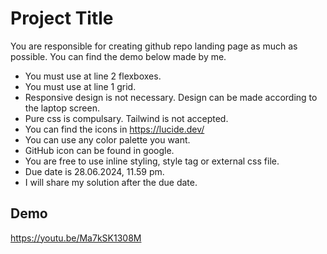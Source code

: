 
# Project Title

You are responsible for creating github repo landing page as much as possible. You can find the demo below made by me.

- You must use at line 2 flexboxes.
- You must use at line 1 grid.
- Responsive design is not necessary. Design can be made according to the laptop screen.
- Pure css is compulsary. Tailwind is not accepted.
- You can find the icons in https://lucide.dev/
- You can use any color palette you want.
- GitHub icon can be found in google.
- You are free to use inline styling, style tag or external css file.
- Due date is 28.06.2024, 11.59 pm.
- I will share my solution after the due date.


## Demo

https://youtu.be/Ma7kSK1308M
